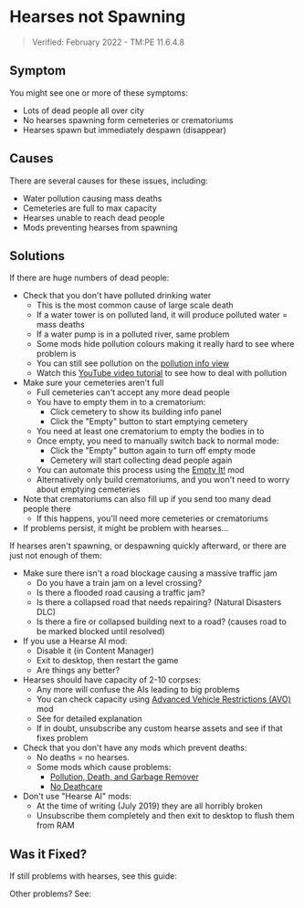 # Hearses not Spawning
> Verified: February 2022 - TM:PE 11.6.4.8

## Symptom

You might see one or more of these symptoms:

* Lots of dead people all over city
* No hearses spawning form cemeteries or crematoriums
* Hearses spawn but immediately despawn (disappear)

## Causes

There are several causes for these issues, including:

* Water pollution causing mass deaths
* Cemeteries are full to max capacity
* Hearses unable to reach dead people
* Mods preventing hearses from spawning

## Solutions

If there are huge numbers of dead people:

* Check that you don't have polluted drinking water
    * This is the most common cause of large scale death
    * If a water tower is on polluted land, it will produce polluted water = mass deaths
    * If a water pump is in a polluted river, same problem
    * Some mods hide pollution colours making it really hard to see where problem is
    * You can still see pollution on the [pollution info view](https://skylines.paradoxwikis.com/Info_views#Pollution)
    * Watch this [YouTube video tutorial](https://www.youtube.com/watch?v=K7eToC5RpoA) to see how to deal with pollution
* Make sure your cemeteries aren't full
    * Full cemeteries can't accept any more dead people
    * You have to empty them in to a crematorium:
        * Click cemetery to show its building info panel
        * Click the "Empty" button to start emptying cemetery
    * You need at least one crematorium to empty the bodies in to
    * Once empty, you need to manually switch back to normal mode:
        * Click the "Empty" button again to turn off empty mode
        * Cemetery will start collecting dead people again
    * You can automate this process using the [Empty It!](https://steamcommunity.com/sharedfiles/filedetails/?id=1661072176) mod
    * Alternatively only build crematoriums, and you won't need to worry about emptying cemeteries
* Note that crematoriums can also fill up if you send too many dead people there
    * If this happens, you'll need more cemeteries or crematoriums
* If problems persist, it might be problem with hearses...

If hearses aren't spawning, or despawning quickly afterward, or there are just not enough of them:

* Make sure there isn't a road blockage causing a massive traffic jam
    * Do you have a train jam on a level crossing?
    * Is there a flooded road causing a traffic jam?
    * Is there a collapsed road that needs repairing? (Natural Disasters DLC)
    * Is there a fire or collapsed building next to a road? (causes road to be marked blocked until resolved)
* If you use a Hearse AI mod:
    * Disable it (in Content Manager)
    * Exit to desktop, then restart the game
    * Are things any better?
* Hearses should have capacity of 2-10 corpses:
    * Any more will confuse the AIs leading to big problems
    * You can check capacity using [Advanced Vehicle Restrictions (AVO)](https://steamcommunity.com/sharedfiles/filedetails/?id=1548831935) mod
    * See [](Vanilla-capacities.md) for detailed explanation
    * If in doubt, unsubscribe any custom hearse assets and see if that fixes problem
* Check that you don't have any mods which prevent deaths:
    * No deaths = no hearses.
    * Some mods which cause problems:
        * [Pollution, Death, and Garbage Remover](https://steamcommunity.com/sharedfiles/filedetails/?id=769744928)
        * [No Deathcare](https://steamcommunity.com/sharedfiles/filedetails/?id=803074771)
* Don't use "Hearse AI" mods:
    * At the time of writing (July 2019) they are all horribly broken
    * Unsubscribe them completely and then exit to desktop to flush them from RAM

## Was it Fixed?

If still problems with hearses, see this guide: [](Vehicles-not-spawning.md)

Other problems? See: [](Troubleshooting.md)